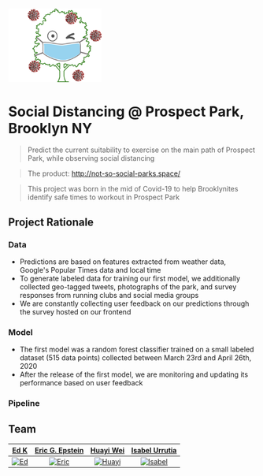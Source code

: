 <a href="http://not-so-social-parks.space/"><img src="/visualizations/logo2.png" width="190" title="logo" alt="logo"></a>

# Social Distancing @ Prospect Park, Brooklyn NY

> Predict the current suitability to exercise on the main path of Prospect Park, while observing social distancing

> The product: http://not-so-social-parks.space/

> This project was born in the mid of Covid-19 to help Brooklynites identify safe times to workout in Prospect Park

## Project Rationale 
### Data
- Predictions are based on features extracted from weather data, Google's Popular Times data and local time 
- To generate labeled data for training our first model, we additionally collected geo-tagged tweets, photographs of the park, and survey responses from running clubs and social media groups 
- We are constantly collecting user feedback on our predictions through the survey hosted on our frontend 

### Model
- The first model was a random forest classifier trained on a small labeled dataset (515 data points) collected between March 23rd and April 26th, 2020 
- After the release of the first model, we are monitoring and updating its performance based on user feedback 

### Pipeline

## Team

| <a href="https://github.com/edwardlk" target="_blank">**Ed K**</a> |<a href="https://github.com/eric-epstein-5747" target="_blank">**Eric G. Epstein**</a> | <a href="https://github.com/huayicodes" target="_blank">**Huayi Wei**</a> | <a href="https://github.com/iurrutia" target="_blank">**Isabel Urrutia**</a> |
| :---: |:---:| :---:| :---:|
|<a href="https://github.com/edwardlk"><img src="https://avatars1.githubusercontent.com/u/6785562?s=400&u=02a6a63cac32002eca5fc0f690382a06902bc076&v=4" width="180" title="Ed"></a> | <a href="https://github.com/eric-epstein-5747"><img src="https://avatars2.githubusercontent.com/u/48420096?s=400&u=8ac3c3958fb516b3fe32038ff24f148a404b19ce&v=4" width="180" title="Eric"></a>| <a href="https://github.com/huayicodes"><img src="https://avatars3.githubusercontent.com/u/22870735" width="180" title="Huayi"></a> | <a href="https://github.com/iurrutia"><img src="https://avatars0.githubusercontent.com/u/43141422" width="180" title="Isabel"></a> |
